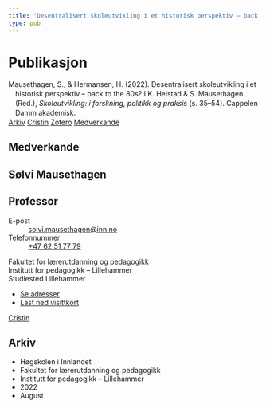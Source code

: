 ```yaml
---
title: "Desentralisert skoleutvikling i et historisk perspektiv – back to the 80s?"
type: pub
---
```

<h1>Publikasjon</h1>
<article id="csl-bib-container-A93GSJGQ" class="csl-bib-container">
  <div class="csl-bib-body" style="line-height: 1.35; padding-left: 1em; text-indent:-1em;">
  <div class="csl-entry">Mausethagen, S., &amp; Hermansen, H. (2022). Desentralisert skoleutvikling i et historisk perspektiv &#x2013; back to the 80s? I K. Helstad &amp; S. Mausethagen (Red.), <i>Skoleutvikling: i forskning, politikk og praksis</i> (s. 35&#x2013;54). Cappelen Damm akademisk.</div>
</div>
  <div class="csl-bib-buttons">
    <a href="#taxonomy-article-A93GSJGQ" class="csl-bib-button">Arkiv</a>
    <a href="https://app.cristin.no/results/show.jsf?id=2041338" alt="Cristin URL" class="csl-bib-button">Cristin</a>
    <a href="http://zotero.org/groups/5022929/items/A93GSJGQ" alt="Zotero URL" class="csl-bib-button">Zotero</a>
    <a href="#contributors-article-A93GSJGQ" class="csl-bib-button">Medverkande</a>
  </div>
  <div id="csl-bib-meta-container-A93GSJGQ"></div>
</article>
<div id="csl-bib-meta-A93GSJGQ" class="csl-bib-meta">
  <article id="contributors-article-A93GSJGQ" class="contributors-article">
    <h1>Medverkande</h1>
    <div class="personas">
<div class="vrtx-hinn-person-card">
<div class="photo">
<i class="lar la-user-circle missing-person"></i>
</div>
<div class="info">
<hgroup><h1>Sølvi Mausethagen</h1>
<h2>Professor</h2>
</hgroup><dl>
<dt>E-post</dt>
<dd>
<a href="mailto:solvi.mausethagen@inn.no">solvi.mausethagen@inn.no</a>
</dd>
<dt>Telefonnummer</dt>
<dd><a href="tel:+4762517779">
+47 62 51 77 79
</a></dd>
</dl>
<p>
Fakultet for lærerutdanning og pedagogikk<br>
Institutt for pedagogikk – Lillehammer<br>
Studiested Lillehammer
</p>
<ul class="vrtx-hinn-links">
<li><a href="https://www.inn.no/finn-en-ansatt/solvi-mausethagen.html#vrtx-hinn-addresses">Se adresser</a></li>
<li><a href="https://www.inn.no/finn-en-ansatt/solvi-mausethagen.html?vrtx=vcf">Last ned visittkort</a></li>
</ul>
</div>
</div>
<a href="https://app.cristin.no/persons/show.jsf?id=60275" alt="Cristin URL" class="personas-cristin">Cristin</a>
</div>
  </article>
  <article id="taxonomy-article-A93GSJGQ" class="taxonomy-article">
    <h1>Arkiv</h1>
    <ul>
      <li>Høgskolen i Innlandet</li>
      <li>Fakultet for lærerutdanning og pedagogikk</li>
      <li>Institutt for pedagogikk – Lillehammer</li>
      <li>2022</li>
      <li>August</li>
    </ul>
  </article>
</div>
